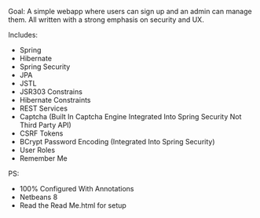 Goal:
  A simple webapp where users can sign up and an admin can manage them.
  All written with a strong emphasis on security and UX.

Includes:

- Spring
- Hibernate
- Spring Security
- JPA
- JSTL
- JSR303 Constrains
- Hibernate Constraints
- REST Services
- Captcha (Built In Captcha Engine Integrated Into Spring Security Not Third Party API)
- CSRF Tokens
- BCrypt Password Encoding (Integrated Into Spring Security)
- User Roles
- Remember Me

PS:
- 100% Configured With Annotations
- Netbeans 8
- Read the Read Me.html for setup
